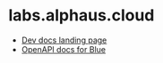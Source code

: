 # labs.alphaus.cloud
- [Dev docs landing page](https://labs.alphaus.cloud/docs/)
- [OpenAPI docs for Blue](https://labs.alphaus.cloud/blueapidocs/)
